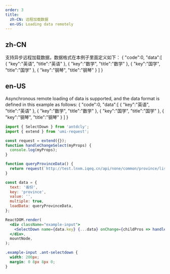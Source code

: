 ```yaml
---
order: 3
title:
  zh-CN: 远程加载数据
  en-US: Loading data remotely
---
```


## zh-CN

支持异步远程加载数据，数据格式在本例子里面定义如下： { "code":0, "data":[ { "key":"英语", "title":"英语" }, { "key":"数学", "title":"数学" }, { "key":"国学", "title":"国学" }, { "key":"钢琴", "title":"钢琴" } ] }

## en-US

Asynchronous remote loading of data is supported, and the data format is defined in this example as follows: { "code":0, "data":[ { "key":"英语", "title":"英语" }, { "key":"数学", "title":"数学" }, { "key":"国学", "title":"国学" }, { "key":"钢琴", "title":"钢琴" } ] }

```jsx
import { SelectDown } from 'antdcly';
import { extend } from 'umi-request';

const request = extend({});
function handleChangeSelect(myProps) {
  console.log(myProps);
}

function queryProvinceData() {
  return request(`http://test.lnxm.iqeq.cn/api/none/common/province/list`);
}

const data = {
  text: '省份',
  key: 'province',
  value: '',
  multiple: true,
  loadData: queryProvinceData,
};

ReactDOM.render(
  <div className="example-input">
    <SelectDown name={data.key} {...data} onChange={childPros => handleChangeSelect(childPros)} />
  </div>,
  mountNode,
);
```

```css
.example-input .ant-selectdown {
  width: 200px;
  margin: 0 8px 8px 0;
}
```
